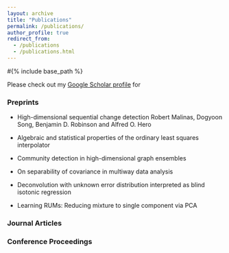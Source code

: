 ```yaml
---
layout: archive
title: "Publications"
permalink: /publications/
author_profile: true
redirect_from:
  - /publications
  - /publications.html
---
```


#{% include base_path %}

Please check out my [Google Scholar profile](site.author.googlescholar) for 


### Preprints
* High-dimensional sequential change detection
Robert Malinas, Dogyoon Song, Benjamin D. Robinson and Alfred O. Hero

* Algebraic and statistical properties of the ordinary least squares interpolator

* Community detection in high-dimensional graph ensembles

* On separability of covariance in multiway data analysis

* Deconvolution with unknown error distribution interpreted as blind isotonic regression

* Learning RUMs: Reducing mixture to single component via PCA


### Journal Articles

### Conference Proceedings